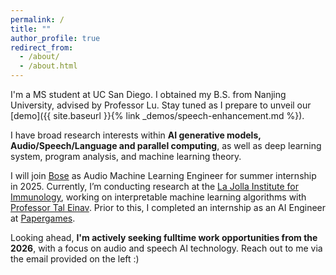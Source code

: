 ```yaml
---
permalink: /
title: ""
author_profile: true
redirect_from: 
  - /about/
  - /about.html
---
```

I'm a MS student at UC San Diego. I obtained my B.S. from Nanjing University, advised by Professor Lu. Stay tuned as I prepare to unveil our [demo]({{ site.baseurl }}{% link _demos/speech-enhancement.md %}).

I have broad research interests within <strong>AI generative models, Audio/Speech/Language and parallel computing</strong>, as well as deep learning system, program analysis, and machine learning theory.

I will join [Bose](https://www.bose.com) as Audio Machine Learning Engineer for summer internship in 2025.
Currently, I’m conducting research at the [La Jolla Institute for Immunology](https://www.lji.org/), working on interpretable machine learning algorithms with [Professor Tal Einav](https://www.lji.org/labs/einav-lab/).
Prior to this, I completed an internship as an AI Engineer at [Papergames](https://www.papegames.com/en).

Looking ahead, <strong>I'm actively seeking fulltime work opportunities from the 2026</strong>, with a focus on audio and speech AI technology. Reach out to me via the email provided on the left :)
